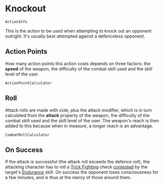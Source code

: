 # Knockout

`ActionInfo`

This is the action to be used when attempting to knock out an opponent outright. It's usually best attempted against a defenceless opponent.

## Action Points

How many action points this action costs depends on three factors: the **speed** of the weapon, the difficulty of the combat skill used and the skill level of the user.

`ActionPointCalculator`

## Roll

Attack rolls are made with `d100`, plus the attack modifier, which is in turn calculated from the **attack** property of the weapon, the difficulty of the combat skill used and the skill level of the user. The weapon's reach is then added to this because when in measure, a longer reach is an advantage.

`CombatRollCalculator`

## On Success

If the attack is successful (the attack roll exceeds the defence roll), the attacking character has to roll a [Trick Fighting](skill:trick_fighting) check [contested](rule:skill_check) by the target's [Endurance](skill:endurance) skill. On success the opponent loses consciousness for a few minutes, and is thus at the mercy of those around them.
